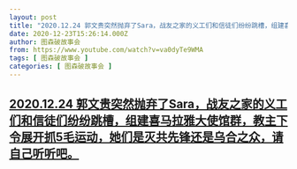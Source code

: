 ```yaml
---
layout: post
title: "2020.12.24 郭文贵突然抛弃了Sara，战友之家的义工们和信徒们纷纷跳槽，组建喜马拉雅大使馆群，教主下令展开抓5毛运动，她们是灭共先锋还是乌合之众，请自己听听吧。"
date: 2020-12-23T15:26:14.000Z
author: 图森破故事会
from: https://www.youtube.com/watch?v=va0dyTe9WMA
tags: [ 图森破故事会 ]
categories: [ 图森破故事会 ]
---
```

<!--1608737174000-->
[2020.12.24 郭文贵突然抛弃了Sara，战友之家的义工们和信徒们纷纷跳槽，组建喜马拉雅大使馆群，教主下令展开抓5毛运动，她们是灭共先锋还是乌合之众，请自己听听吧。](https://www.youtube.com/watch?v=va0dyTe9WMA)
------

<div>

</div>
